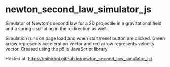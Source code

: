 # newton_second_law_simulator_js
Simulator of Newton's second law for a 2D projectile in a gravitational field and a spring oscillating in the x-direction as well.

Simulation runs on page load and when start/reset button are clicked. Green arrow represents acceleration vector and red arrow represents velocity vector. Created using the p5.js JavaScript library.

Hosted at: https://mihirbpi.github.io/newton_second_law_simulator_js/
